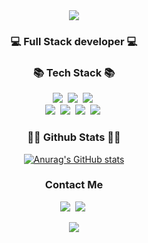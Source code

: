 <div align="center">
<img src="https://capsule-render.vercel.app/api?type=waving&color=0:DBD4B4,70:7AA1D2,60:CC95C0&height=300&section=header&text=Hi!%20I%27m%20Facundo!&fontSize=80" />
</div>


 <h3 align="center">💻 Full Stack developer 💻</h3> 

<h3 align="center">📚 Tech Stack 📚</h3>
<p align="center">
  <img src="https://img.shields.io/badge/.NET-5D26C1?style=flat-square&logo=dotnet%2B%2B&logoColor=white"/></a>&nbsp
  <img src="https://img.shields.io/badge/Javascript-ffb13b?style=flat-square&logo=javascript&logoColor=white"/></a>&nbsp
  <img src="https://img.shields.io/badge/React Native-2c3e50?style=flat-square&logo=react&logoColor=#00D8FF"/></a>&nbsp
  <br>
  <img src="https://img.shields.io/badge/MSSQL-E6B91E?style=flat-square&logo=microsoftsqlserver&logoColor=red"/></a>&nbsp
  <img src="https://img.shields.io/badge/Node.js-1E9600?style=flat-square&logo=Node.js&logoColor=white"/></a>&nbsp
  <img src="https://img.shields.io/badge/Express.js-1E9600?style=flat-square&logo=Express&logoColor=white"/></a>&nbsp
  <img src="https://img.shields.io/badge/Nest.js-0F2027?style=flat-square&logo=NestJs&logoColor=red"/></a>&nbsp
  </p>
  
 <h3 align="center">👩‍💻 Github Stats 👩‍💻</h3>
<div align="center">

[![Anurag's GitHub stats](https://github-readme-stats.vercel.app/api?username=hyeinisfree&hide_title=true&show_icons=true&include_all_commits=true&disable_animations=true&theme=vue-dark)](https://github.com/fperez-glo)
</div>

<h3 align="center"> Contact Me </h3>
<p align="center">
  <a href="mailto:facundoperez6@gmail.com"><img src="https://img.shields.io/badge/Gmail-d14836?style=flat-square&logo=Gmail&logoColor=white&link=facundoperez6@gmail.com"/></a>&nbsp
 <a href="https://www.linkedin.com/in/facundo-nahuel-perez-dev/"><img src="https://img.shields.io/badge/LinkedIn-0077B5?style=flat-square&logo=linkedin&logoColor=white&link=https://www.linkedin.com/in/facundo-nahuel-perez-dev/"/></a>&nbsp
</p>

<p align="center">
  <a href="https://hits.seeyoufarm.com"><img src="https://hits.seeyoufarm.com/api/count/incr/badge.svg?url=https%3A%2F%2Fgithub.com%2Fhyeinisfree&count_bg=%2341B883&title_bg=%23CDC2C2&icon=github.svg&icon_color=%23E7E7E7&title=hits&edge_flat=false"/></a>
</p>
